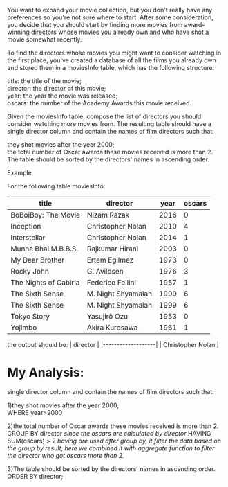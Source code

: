 You want to expand your movie collection, but you don't really have any preferences so you're not sure where to start. After some consideration, you decide that you should start by finding more movies from award-winning directors whose movies you already own and who have shot a movie somewhat recently.

To find the directors whose movies you might want to consider watching in the first place, you've created a database of all the films you already own and stored them in a moviesInfo table, which has the following structure:

title: the title of the movie;  
director: the director of this movie;  
year: the year the movie was released;  
oscars: the number of the Academy Awards this movie received.  

Given the moviesInfo table, compose the list of directors you should consider watching more movies from. The resulting table should have a single director column and contain the names of film directors such that:

they shot movies after the year 2000;  
the total number of Oscar awards these movies received is more than 2.  
The table should be sorted by the directors' names in ascending order.  

Example

For the following table moviesInfo:

| title                   | director            | year | oscars |
|-------------------------|---------------------|------|--------|
| BoBoiBoy: The Movie     | Nizam Razak         | 2016 | 0      |
| Inception               | Christopher Nolan   | 2010 | 4      |
| Interstellar            | Christopher Nolan   | 2014 | 1      |
| Munna Bhai M\.B\.B\.S\. | Rajkumar Hirani     | 2003 | 0      |
| My Dear Brother         | Ertem Egilmez       | 1973 | 0      |
| Rocky John              | G\. Avildsen        | 1976 | 3      |
| The Nights of Cabiria   | Federico Fellini    | 1957 | 1      |
| The Sixth Sense         | M\. Night Shyamalan | 1999 | 6      |
| The Sixth Sense         | M\. Night Shyamalan | 1999 | 6      |
| Tokyo Story             | Yasujirô Ozu        | 1953 | 0      |
| Yojimbo                 | Akira Kurosawa      | 1961 | 1      |

the output should be:
| director          |
|-------------------|
| Christopher Nolan |

# My Analysis:
single director column and contain the names of film directors such that:  

1)they shot movies after the year 2000;  
WHERE year>2000

2)the total number of Oscar awards these movies received is more than 2.  
GROUP BY director *since the oscars are calculated by director*
HAVING SUM(oscars) > 2 *having are used after group by, it filter the data based on the group by result, here we combined it with aggregate function to filter the director who got oscars more than 2.*

3)The table should be sorted by the directors' names in ascending order.  
ORDER BY director;
